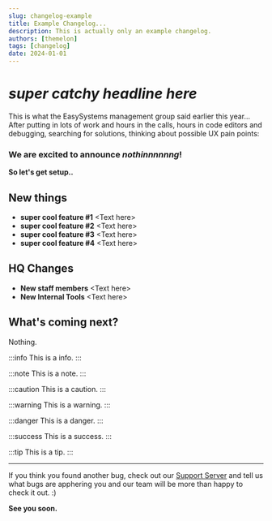 ```yaml
---
slug: changelog-example
title: Example Changelog...
description: This is actually only an example changelog.
authors: [themelon]
tags: [changelog]
date: 2024-01-01
---
```

# *super catchy headline here*

This is what the EasySystems management group said earlier this year...  
After putting in lots of work and hours in the calls, hours in code editors and debugging, searching for solutions, thinking about possible UX pain points:
### We are excited to announce *nothinnnnnng*!
<!-- truncate -->

**So let's get setup..**

## New things
- **super cool feature #1**
\<Text here\>
- **super cool feature #2**
\<Text here\>
- **super cool feature #3**
\<Text here\>
- **super cool feature #4** 
\<Text here\>

## HQ Changes
- **New staff members**
\<Text here\>
- **New Internal Tools**
\<Text here\>


## What's coming next?
Nothing.

:::info
This is a info.
:::

:::note
This is a note.
:::

:::caution
This is a caution.
:::

:::warning
This is a warning.
:::

:::danger
This is a danger.
:::


:::success
This is a success.
:::

:::tip
This is a tip.
:::




---

If you think you found another bug, check out our [Support Server](https://discord.com/invite/3rgReesP5Q) and tell us what bugs are apphering you and our team will be more than happy to check it out. :)

**See you soon.**